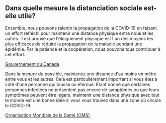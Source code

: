 ## Dans quelle mesure la distanciation sociale est-elle utile?

Ensemble, nous pouvons ralentir la propagation de la COVID-19 en faisant un effort réfléchi pour maintenir une distance physique entre nous et les autres. Il est prouvé que l'éloignement physique est l'un des moyens les plus efficaces de réduire la propagation de la maladie pendant une épidémie. Par la patience et la coopération, nous pouvons tous contribuer à cet effort.

[Gouvernement du Canada](https://www.canada.ca/fr/sante-publique/services/publications/maladies-affections/distanciation-sociale.html)

Dans la mesure du possible, maintenez une distance d'au moins un mètre entre vous et les autres. Cela est particulièrement important si vous êtes à côté d'une personne qui tousse ou éternue. Étant donné que certaines personnes infectées ne présentent pas encore de symptômes ou que leurs symptômes peuvent être légers, maintenir une distance physique avec tout le monde est une bonne idée si vous vous trouvez dans une zone où circule le COVID-19.

[Organisation Mondiale de la Santé (OMS)](https://www.who.int/fr/emergencies/diseases/novel-coronavirus-2019/question-and-answers-hub/q-a-detail/q-a-coronaviruses)
